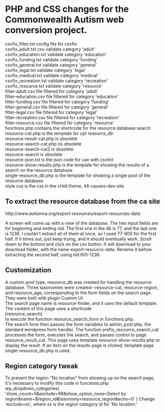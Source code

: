 <h1>PHP and CSS changes for the Commonwealth Autism web conversion project.</h1>
csvfix_filter.txt config file for csvfix<br>
csvfix_adult.txt csv validate category 'adult'<br>
csvfix_education.txt validate category 'education'<br>
csvfix_funding.txt validate category 'funding'<br>
csvfix_general.txt validate category 'general'<br>
csvfix_legal.txt validate category 'legal'<br>
csvfix_medical.txt validate category 'medical'<br>
csvfix_recreation.txt validate category 'recreation'<br>
csvfix_resource.txt validate category 'resource'<br>
filter-adult.csv file filtered for category 'adult'<br>
filter-education.csv file filtered for category 'education'<br>
filter-funding.csv file filtered for category 'funding'<br>
filter-general.csv file filtered for category 'general'<br>
filter-legal.csv file filtered for category 'legal'<br>
filter-recreation.csv file filtered for category 'recreation'<br>
filter-resource.csv file filtered for category 'resource'<br>
functions.php contains the shortcode for the resource database search<br>
resource-cat.php is the template for cpt resource_db<br>
resource-result-cat.php is obsolete<br>
resource-search-cat.php os obsolete<br>
resource-search-cat2 is obsolete<br>
resource-search is obsolete<br>
resource-json.txt is the json code for use with csvlint<br>
resource-show-results.php is the template for showing the results of a search on the resource database<br>
single-resource_db.php is the template for showing a single post of the resource database<br>
style.css is the css in the child theme, it4-causes-dev-site<br>

<h2>To extract the resource database from the ca site</h2>
http://www.autismva.org/export-resources/export-resources-data<br>

A screen will come up with a view of the database. The two input fields are for beginning and ending nid. The first one in the db is 77, and the last one is 1236. I couldn't extract all of them at once, so I used 77-600 for the first half. If it times out, just keep trying, and it should eventually work. Scroll down to the bottom and click on the csv button. It will download to your download folder, with the name export-resource-data. Rename it before extracting the second half, using nid 601-1236.<br>
<h2>Customization</h2>
A custom post type, resource_db was created for handling the resource database. Three taxonomies were created--resource-cat, resource-region, and resource_age, corresponding to the form fields on the search page. They were built with plugin Custom UI.<br>
The search page name is resource-finder, and it uses the default template. The content of this page uses a shortcode<br>
[resource_search]<br>
to execute the function resource_search_form in functions.php.<br>
The search form then passes the form variables to admin_post.php, the standard wordpress form handler. The function prefix_resource_search_cat processes the form, executes the search, and passes control to page resource_result_cat. This page uses template resource-show-results.php to display the result.
If an item on the results page is clicked, template page single-resource_db.php is used.<br>
<h2>Region category tweak</h2>
To prevent the region "No location" from showing up on the search page, it's necessary to modify this code in functions.php:
	wp_dropdown_categories( 'show_count=0&exclude=98&show_option_none=Select by region&name=$region_id&taxonomy=resource_region&echo=0' ) 
Change 'exclude=xx', where xx is the region category id for 'No location.'